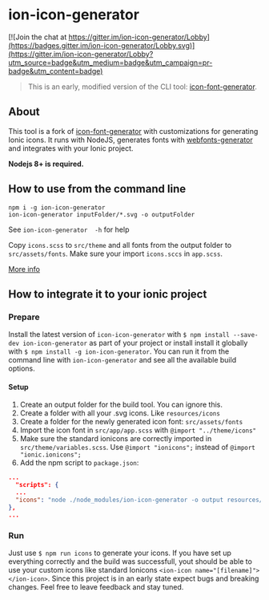 # ion-icon-generator
[![Join the chat at https://gitter.im/ion-icon-generator/Lobby](https://badges.gitter.im/ion-icon-generator/Lobby.svg)](https://gitter.im/ion-icon-generator/Lobby?utm_source=badge&utm_medium=badge&utm_campaign=pr-badge&utm_content=badge)

> This is an early, modified version of the CLI tool: [icon-font-generator](https://github.com/Workshape/icon-font-generator).

## About
This tool is a fork of [icon-font-generator](https://github.com/Workshape/icon-font-generator) with customizations for generating Ionic icons. It runs with NodeJS, generates fonts with [
webfonts-generator](https://www.npmjs.com/package/webfonts-generator) and integrates with your Ionic project.

**Nodejs 8+ is required.**

## How to use from the command line

```
npm i -g ion-icon-generator
ion-icon-generator inputFolder/*.svg -o outputFolder
```
See `ion-icon-generator  -h` for help

Copy `icons.scss` to `src/theme` and all fonts from the output folder to `src/assets/fonts`. Make sure your import `icons.sccs` in `app.scss`.

[More info](https://yannbraga.com/2017/06/28/how-to-use-custom-icons-on-ionic-3/)

## How to integrate it to your ionic project

### Prepare

Install the latest version of `icon-icon-generator` with `$ npm install --save-dev ion-icon-generator` as part of your project or install install it globally with `$ npm install -g ion-icon-generator`. You can run it from the command line with `ion-icon-generator` and see all the available build options.

#### Setup
1. Create an output folder for the build tool. You can ignore this.
2. Create a folder with all your .svg icons. Like `resources/icons`
3. Create a folder for the newly generated icon font: `src/assets/fonts`
4. Import the icon font in `src/app/app.scss` with `@import "../theme/icons"`
5. Make sure the standard ionicons are correctly imported in `src/theme/variables.scss`. Use `@import "ionicons";` instead of `@import "ionic.ionicons";`
6. Add the npm script to `package.json`: 
  ```json
...
    "scripts": {
    ...
    "icons": "node ./node_modules/ion-icon-generator -o output resources/icons/*.svg"
  },
...
```
### Run
Just use `$ npm run icons` to generate your icons. If you have set up everything correctly and the build was successfull, yout should be able to use your custom icons like standard Ionicons `<ion-icon name="[filename]"></ion-icon>`. Since this project is in an early state expect bugs and breaking changes. Feel free to leave feedback and stay tuned.